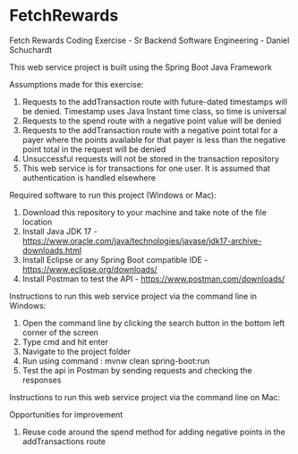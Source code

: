 # FetchRewards
Fetch Rewards Coding Exercise - Sr Backend Software Engineering - 
Daniel Schuchardt

This web service project is built using the Spring Boot Java Framework

Assumptions made for this exercise:
1) Requests to the addTransaction route with future-dated timestamps will be denied. Timestamp uses Java Instant time class, so time is universal
2) Requests to the spend route with a negative point value will be denied
3) Requests to the addTransaction route with a negative point total for a payer where the points available for that payer is less than the negative point total in the request will be denied
4) Unsuccessful requests will not be stored in the transaction repository
5) This web service is for transactions for one user. It is assumed that authentication is handled elsewhere


Required software to run this project (Windows or Mac):
1) Download this repository to your machine and take note of the file location
2) Install Java JDK 17 - https://www.oracle.com/java/technologies/javase/jdk17-archive-downloads.html
3) Install Eclipse or any Spring Boot compatible IDE - https://www.eclipse.org/downloads/
4) Install Postman to test the API - https://www.postman.com/downloads/


Instructions to run this web service project via the command line in Windows:
1) Open the command line by clicking the search button in the bottom left corner of the screen
2) Type cmd and hit enter
3) Navigate to the project folder
4) Run using command : mvnw clean spring-boot:run
5) Test the api in Postman by sending requests and checking the responses

Instructions to run this web service project via the command line on Mac:









Opportunities for improvement
1) Reuse code around the spend method for adding negative points in the addTransactions route

